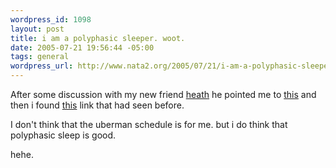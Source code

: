 ```yaml
--- 
wordpress_id: 1098
layout: post
title: i am a polyphasic sleeper. woot.
date: 2005-07-21 19:56:44 -05:00
tags: general
wordpress_url: http://www.nata2.org/2005/07/21/i-am-a-polyphasic-sleeper-woot/
---
```

After some discussion with my new friend <a href="http://mediadiet.net/">heath</a> he pointed me to <a href="http://www.personal.psu.edu/users/m/j/mjy135/About/polyphasic.html">this</a> and then i found <a href="http://www.kuro5hin.org/story/2002/4/15/103358/720">this</a> link that had seen before. 

I don't think that the uberman schedule is for me. but i do think that polyphasic sleep is good.

hehe. 
